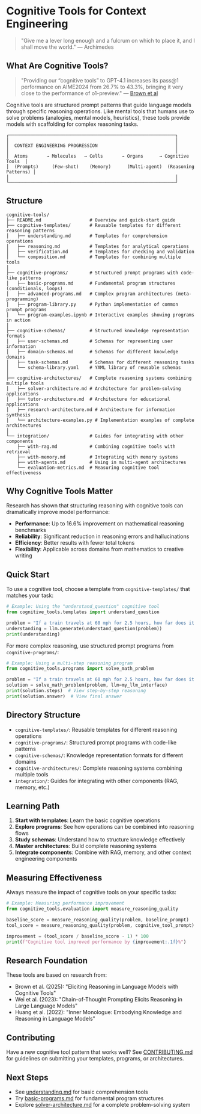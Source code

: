 # Cognitive Tools for Context Engineering

> "Give me a lever long enough and a fulcrum on which to place it, and I shall move the world." — Archimedes

## What Are Cognitive Tools?
> "Providing our “cognitive tools” to GPT-4.1
increases its pass@1 performance on AIME2024 from 26.7% to 43.3%, bringing it very close to the performance of o1-preview." — [Brown et al](https://www.arxiv.org/pdf/2506.12115)

Cognitive tools are structured prompt patterns that guide language models through specific reasoning operations. Like mental tools that humans use to solve problems (analogies, mental models, heuristics), these tools provide models with scaffolding for complex reasoning tasks.

```
┌──────────────────────────────────────────────────────────────┐
│                                                              │
│  CONTEXT ENGINEERING PROGRESSION                             │
│                                                              │
│  Atoms       → Molecules   → Cells       → Organs      → Cognitive Tools  │
│  (Prompts)     (Few-shot)    (Memory)      (Multi-agent)  (Reasoning Patterns) │
│                                                              │
└──────────────────────────────────────────────────────────────┘
```

## Structure
```
cognitive-tools/
├── README.md                  # Overview and quick-start guide
├── cognitive-templates/       # Reusable templates for different reasoning patterns
│   ├── understanding.md       # Templates for comprehension operations
│   ├── reasoning.md           # Templates for analytical operations
│   ├── verification.md        # Templates for checking and validation
│   └── composition.md         # Templates for combining multiple tools
│
├── cognitive-programs/        # Structured prompt programs with code-like patterns
│   ├── basic-programs.md      # Fundamental program structures (conditionals, loops)
│   ├── advanced-programs.md   # Complex program architectures (meta-programming)
│   ├── program-library.py     # Python implementation of common prompt programs
│   └── program-examples.ipynb # Interactive examples showing programs in action
│
├── cognitive-schemas/         # Structured knowledge representation formats
│   ├── user-schemas.md        # Schemas for representing user information
│   ├── domain-schemas.md      # Schemas for different knowledge domains
│   ├── task-schemas.md        # Schemas for different reasoning tasks
│   └── schema-library.yaml    # YAML library of reusable schemas
│
├── cognitive-architectures/   # Complete reasoning systems combining multiple tools
│   ├── solver-architecture.md # Architecture for problem-solving applications
│   ├── tutor-architecture.md  # Architecture for educational applications
│   ├── research-architecture.md # Architecture for information synthesis
│   └── architecture-examples.py # Implementation examples of complete architectures
│
└── integration/               # Guides for integrating with other components
    ├── with-rag.md            # Combining cognitive tools with retrieval
    ├── with-memory.md         # Integrating with memory systems
    ├── with-agents.md         # Using in multi-agent architectures
    └── evaluation-metrics.md  # Measuring cognitive tool effectiveness
```
## Why Cognitive Tools Matter

Research has shown that structuring reasoning with cognitive tools can dramatically improve model performance:

- **Performance**: Up to 16.6% improvement on mathematical reasoning benchmarks
- **Reliability**: Significant reduction in reasoning errors and hallucinations
- **Efficiency**: Better results with fewer total tokens
- **Flexibility**: Applicable across domains from mathematics to creative writing

## Quick Start

To use a cognitive tool, choose a template from `cognitive-templates/` that matches your task:

```python
# Example: Using the "understand_question" cognitive tool
from cognitive_tools.templates import understand_question

problem = "If a train travels at 60 mph for 2.5 hours, how far does it go?"
understanding = llm.generate(understand_question(problem))
print(understanding)
```

For more complex reasoning, use structured prompt programs from `cognitive-programs/`:

```python
# Example: Using a multi-step reasoning program
from cognitive_tools.programs import solve_math_problem

problem = "If a train travels at 60 mph for 2.5 hours, how far does it go?"
solution = solve_math_problem(problem, llm=my_llm_interface)
print(solution.steps)  # View step-by-step reasoning
print(solution.answer)  # View final answer
```

## Directory Structure

- `cognitive-templates/`: Reusable templates for different reasoning operations
- `cognitive-programs/`: Structured prompt programs with code-like patterns
- `cognitive-schemas/`: Knowledge representation formats for different domains
- `cognitive-architectures/`: Complete reasoning systems combining multiple tools
- `integration/`: Guides for integrating with other components (RAG, memory, etc.)

## Learning Path

1. **Start with templates**: Learn the basic cognitive operations
2. **Explore programs**: See how operations can be combined into reasoning flows
3. **Study schemas**: Understand how to structure knowledge effectively
4. **Master architectures**: Build complete reasoning systems
5. **Integrate components**: Combine with RAG, memory, and other context engineering components

## Measuring Effectiveness

Always measure the impact of cognitive tools on your specific tasks:

```python
# Example: Measuring performance improvement
from cognitive_tools.evaluation import measure_reasoning_quality

baseline_score = measure_reasoning_quality(problem, baseline_prompt)
tool_score = measure_reasoning_quality(problem, cognitive_tool_prompt)

improvement = (tool_score / baseline_score - 1) * 100
print(f"Cognitive tool improved performance by {improvement:.1f}%")
```

## Research Foundation

These tools are based on research from:

- Brown et al. (2025): "Eliciting Reasoning in Language Models with Cognitive Tools"
- Wei et al. (2023): "Chain-of-Thought Prompting Elicits Reasoning in Large Language Models"
- Huang et al. (2022): "Inner Monologue: Embodying Knowledge and Reasoning in Language Models"

## Contributing

Have a new cognitive tool pattern that works well? See [CONTRIBUTING.md](../../.github/CONTRIBUTING.md) for guidelines on submitting your templates, programs, or architectures.

## Next Steps

- See [understanding.md](./cognitive-templates/understanding.md) for basic comprehension tools
- Try [basic-programs.md](./cognitive-programs/basic-programs.md) for fundamental program structures
- Explore [solver-architecture.md](./cognitive-architectures/solver-architecture.md) for a complete problem-solving system
